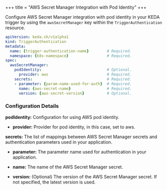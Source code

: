 +++ title = "AWS Secret Manager Integration with Pod Identity" +++

Configure AWS Secret Manager integration with pod identity in your KEDA trigger by using the `awsSecretManager` key within the `TriggerAuthentication` resource.

```yaml
apiVersion: keda.sh/v1alpha1
kind: TriggerAuthentication
metadata:
  name: {trigger-authentication-name}        # Required.
  namespace: {k8s-namespace}                 # Required.
spec:
  awsSecretManager:
    podIdentity:                             # Optional.
      provider: aws                          # Required.
    secrets:                                 # Required.
    - parameter: {param-name-used-for-auth}  # Required.
      name: {aws-secret-name}                # Required.
      version: {aws-secret-version}          # Optional.
```

### Configuration Details

**podIdentity:** Configuration for using AWS pod identity.

- **provider:** Provider for pod identity, in this case, set to aws.

**secrets:** The list of mappings between AWS Secret Manager secrets and authentication parameters used in your application.

- **parameter:** The parameter name used for authentication in your application.

- **name:** The name of the AWS Secret Manager secret.

- **version:** (Optional) The version of the AWS Secret Manager secret. If not specified, the latest version is used.